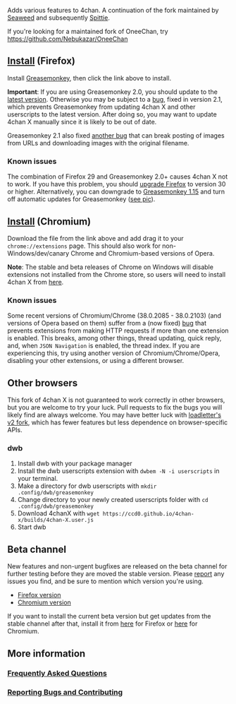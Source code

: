 Adds various features to 4chan.
A continuation of the fork maintained by [Seaweed](https://github.com/seaweedchan/4chan-x) and subsequently [Spittie](https://github.com/Spittie/4chan-x).

If you're looking for a maintained fork of OneeChan, try
https://github.com/Nebukazar/OneeChan

## [Install](https://ccd0.github.io/4chan-x/builds/4chan-X.user.js) (Firefox)
Install [Greasemonkey](https://addons.mozilla.org/en-US/firefox/addon/greasemonkey/versions/2.1), then click the link above to install.

**Important**: If you are using Greasemonkey 2.0, you should update to the [latest version](https://addons.mozilla.org/en-US/firefox/addon/greasemonkey/). Otherwise you may be subject to a [bug](https://github.com/greasemonkey/greasemonkey/issues/1938), fixed in version 2.1, which prevents Greasemonkey from updating 4chan X and other userscripts to the latest version. After doing so, you may want to update 4chan X manually since it is likely to be out of date.

Greasemonkey 2.1 also fixed [another bug](https://github.com/greasemonkey/greasemonkey/issues/1937) that can break posting of images from URLs and downloading images with the original filename.

### Known issues
The combination of Firefox 29 and Greasemonkey 2.0+ causes 4chan X not to work.
If you have this problem, you should [upgrade Firefox](http://www.mozilla.org/en-US/firefox/new/) to version 30 or higher.
Alternatively, you can downgrade to [Greasemonkey 1.15](https://addons.mozilla.org/en-US/firefox/addon/greasemonkey/versions/#version-1.15) and turn off automatic updates for Greasemonkey ([see pic](https://raw.githubusercontent.com/ccd0/4chan-x/master/img/2014-07-12_16-19-32.png)).

## [Install](https://ccd0.github.io/4chan-x/builds/4chan-X.crx) (Chromium)
Download the file from the link above and add drag it to your `chrome://extensions` page.
This should also work for non-Windows/dev/canary Chrome and Chromium-based versions of Opera.

**Note**: The stable and beta releases of Chrome on Windows will disable extensions not installed from the Chrome store, so users will need to install 4chan X from [here](https://chrome.google.com/webstore/detail/4chan-x/ohnjgmpcibpbafdlkimncjhflgedgpam).

### Known issues
Some recent versions of Chromium/Chrome (38.0.2085 - 38.0.2103) (and versions of Opera based on them) suffer from a (now fixed) [bug](https://crbug.com/393686) that prevents extensions from making HTTP requests if more than one extension is enabled. This breaks, among other things, thread updating, quick reply, and, when `JSON Navigation` is enabled, the thread index. If you are experiencing this, try using another version of Chromium/Chrome/Opera, disabling your other extensions, or using a different browser.

## Other browsers
This fork of 4chan X is not guaranteed to work correctly in other browsers, but you are welcome to try your luck. Pull requests to fix the bugs you will likely find are always welcome. You may have better luck with [loadletter's v2 fork](https://github.com/loadletter/4chan-x), which has fewer features but less dependence on browser-specific APIs.

### dwb
1. Install dwb with your package manager
2. Install the dwb userscripts extension with `dwbem -N -i userscripts` in your terminal.
3. Make a directory for dwb userscripts with `mkdir .config/dwb/greasemonkey`
4. Change directory to your newly created userscripts folder with `cd .config/dwb/greasemonkey`
5. Download 4chanX with `wget https://ccd0.github.io/4chan-x/builds/4chan-X.user.js`
6. Start dwb

## Beta channel
New features and non-urgent bugfixes are released on the beta channel for further testing before they are moved the stable version. Please [report](https://github.com/ccd0/4chan-x/issues) any issues you find, and be sure to mention which version you're using.
- [Firefox version](https://ccd0.github.io/4chan-x/builds/4chan-X-beta.user.js)
- [Chromium version](https://ccd0.github.io/4chan-x/builds/4chan-X-beta.crx)

If you want to install the current beta version but get updates from the stable channel after that, install it from [here](https://github.com/ccd0/4chan-x/raw/beta/builds/4chan-X.user.js) for Firefox or [here](https://github.com/ccd0/4chan-x/raw/beta/builds/4chan-X.crx) for Chromium.

## More information
### [Frequently Asked Questions](https://github.com/ccd0/4chan-x/wiki/Frequently-Asked-Questions)
### [Reporting Bugs and Contributing](https://github.com/ccd0/4chan-x/blob/master/CONTRIBUTING.md)

